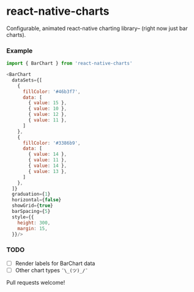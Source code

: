 # react-native-charts
Configurable, animated react-native charting library– (right now just bar charts).   

### Example
```javascript
import { BarChart } from 'react-native-charts'

<BarChart
  dataSets={[
    { 
      fillColor: '#46b3f7', 
      data: [
        { value: 15 },
        { value: 10 },
        { value: 12 },
        { value: 11 },
      ]
    },
    { 
      fillColor: '#3386b9', 
      data: [
        { value: 14 },
        { value: 11 },
        { value: 14 },
        { value: 13 },
      ]
    },
  ]}
  graduation={1}
  horizontal={false}
  showGrid={true}
  barSpacing={5}
  style={{
    height: 300,
    margin: 15,
  }}/>
```

### TODO
- [ ] Render labels for BarChart data
- [ ] Other chart types `¯\_(ツ)_/¯`

Pull requests welcome!
